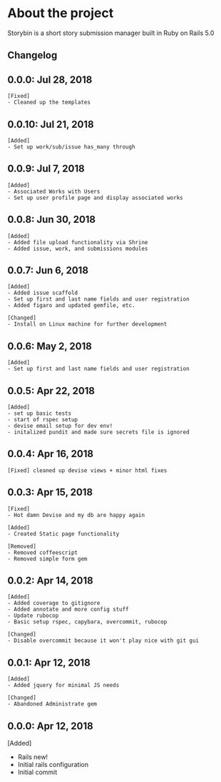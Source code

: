 # About the project
Storybin is a short story submission manager built in Ruby on Rails 5.0


## Changelog

## 0.0.0: Jul 28, 2018

    [Fixed] 
    - Cleaned up the templates

## 0.0.10: Jul 21, 2018

    [Added] 
    - Set up work/sub/issue has_many through

## 0.0.9: Jul 7, 2018

    [Added] 
    - Associated Works with Users
    - Set up user profile page and display associated works

## 0.0.8: Jun 30, 2018

    [Added] 
    - Added file upload functionality via Shrine
    - Added issue, work, and submissions modules

## 0.0.7: Jun 6, 2018

    [Added] 
    - Added issue scaffold
    - Set up first and last name fields and user registration
    - Added figaro and updated gemfile, etc.

    [Changed] 
    - Install on Linux machine for further development

## 0.0.6: May 2, 2018

    [Added] 
    - Set up first and last name fields and user registration

## 0.0.5: Apr 22, 2018

    [Added] 
    - set up basic tests
    - start of rspec setup
    - devise email setup for dev env!
    - initalized pundit and made sure secrets file is ignored

## 0.0.4: Apr 16, 2018

    [Fixed] cleaned up devise views + minor html fixes

## 0.0.3: Apr 15, 2018

    [Fixed] 
    - Hot damn Devise and my db are happy again

    [Added] 
    - Created Static page functionality
  
    [Removed] 
    - Removed coffeescript 
    - Removed simple form gem

## 0.0.2: Apr 14, 2018

    [Added] 
    - Added coverage to gitignore
    - Added annotate and more config stuff
    - Update rubocop
    - Basic setup rspec, capybara, overcommit, rubocop
    
    [Changed] 
    - Disable overcommit because it won't play nice with git gui

## 0.0.1: Apr 12, 2018

    [Added] 
    - Added jquery for minimal JS needs 
    
    [Changed] 
    - Abandoned Administrate gem

## 0.0.0: Apr 12, 2018

  [Added] 
  - Rails new!
  - Initial rails configuration
  - Initial commit